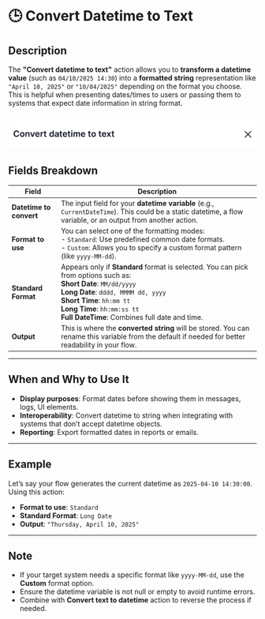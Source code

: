 # 🕒 Convert Datetime to Text

## Description

The **"Convert datetime to text"** action allows you to **transform a datetime value** (such as `04/10/2025 14:30`) into a **formatted string** representation like `"April 10, 2025"` or `"10/04/2025"` depending on the format you choose. This is helpful when presenting dates/times to users or passing them to systems that expect date information in string format.

![Convert datetim to text](../../assests/data-transformation/assests%20text-action/covert-date-time-to-text.png)
---

## Fields Breakdown

| Field | Description |
|-------|-------------|
| **Datetime to convert** | The input field for your **datetime variable** (e.g., `CurrentDateTime`). This could be a static datetime, a flow variable, or an output from another action. |
| **Format to use** | You can select one of the formatting modes:<br>- `Standard`: Use predefined common date formats.<br>- `Custom`: Allows you to specify a custom format pattern (like `yyyy-MM-dd`). |
| **Standard Format** | Appears only if **Standard** format is selected. You can pick from options such as:<br>**Short Date**: `MM/dd/yyyy`<br>**Long Date**: `dddd, MMMM dd, yyyy`<br>**Short Time**: `hh:mm tt`<br>**Long Time**: `hh:mm:ss tt`<br>**Full DateTime**: Combines full date and time. |
| **Output** | This is where the **converted string** will be stored. You can rename this variable from the default if needed for better readability in your flow. |

---

## When and Why to Use It

- **Display purposes**: Format dates before showing them in messages, logs, UI elements.
- **Interoperability**: Convert datetime to string when integrating with systems that don’t accept datetime objects.
- **Reporting**: Export formatted dates in reports or emails.

---

## Example

Let’s say your flow generates the current datetime as `2025-04-10 14:30:00`. Using this action:

- **Format to use**: `Standard`
- **Standard Format**: `Long Date`
- **Output**: `"Thursday, April 10, 2025"`

---

## Note

- If your target system needs a specific format like `yyyy-MM-dd`, use the **Custom** format option.
- Ensure the datetime variable is not null or empty to avoid runtime errors.
- Combine with **Convert text to datetime** action to reverse the process if needed.
